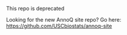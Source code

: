 This repo is deprecated 

Looking for the new AnnoQ site repo? Go here: https://github.com/USCbiostats/annoq-site

